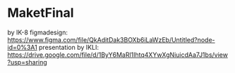 # MaketFinal
by IK-8 figmadesign: https://www.figma.com/file/QkAditDak3BOXb6iLaWzEb/Untitled?node-id=0%3A1 
presentation by IKLI: https://drive.google.com/file/d/1ByY6MaRl1Ihtq4XYwXgNiuicdAa7J1bs/view?usp=sharing
